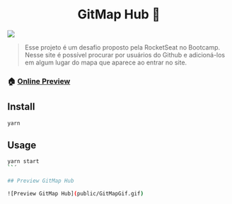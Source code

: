<h1 align="center">GitMap Hub 👋</h1>
<p>
  <img src="https://img.shields.io/badge/version-0.1.0-blue.svg?cacheSeconds=2592000" />
</p>

> Esse projeto é um desafio proposto pela RocketSeat no Bootcamp. Nesse site é possível procurar por usuários do Github e adicioná-los em algum lugar do mapa que aparece ao entrar no site.

### 🏠 [Online Preview](https://gitmaphub.surge.sh)

## Install

```sh
yarn 
```

## Usage

```sh
yarn start
``´

## Preview GitMap Hub

![Preview GitMap Hub](public/GitMapGif.gif)

